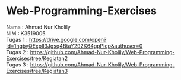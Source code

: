 # Web-Programming-Exercises
Nama  : Ahmad Nur Kholily                                                                                                                                                     
NIM   : K3519005                                                                                                                                                            
Tugas 1 : https://drive.google.com/open?id=1hgbyQExpIl3Jgsq4BtaY292K64gpPIep&authuser=0                                                                                         
Tugas 2 : https://github.com/Ahmad-Nur-Kholily/Web-Programming-Exercises/tree/Kegiatan2                                                                                           
Tugas 3 : https://github.com/Ahmad-Nur-Kholily/Web-Programming-Exercises/tree/Kegiatan3                                                                                             
